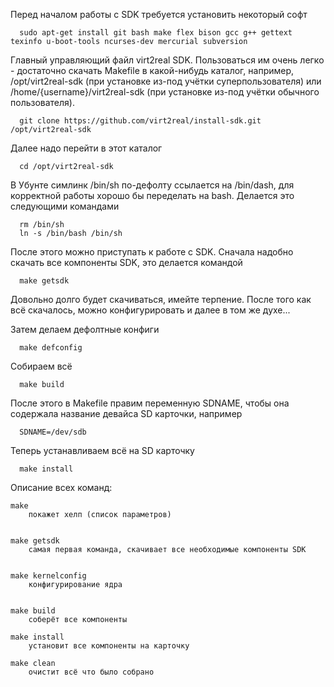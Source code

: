 Перед началом работы с SDK требуется установить некоторый софт

      sudo apt-get install git bash make flex bison gcc g++ gettext texinfo u-boot-tools ncurses-dev mercurial subversion

Главный управляющий файл virt2real SDK. Пользоваться им очень легко - достаточно скачать Makefile в какой-нибудь каталог,
например, /opt/virt2real-sdk (при установке из-под учётки суперпользователя) или /home/{username}/virt2real-sdk (при установке из-под учётки обычного пользователя).

      git clone https://github.com/virt2real/install-sdk.git /opt/virt2real-sdk

Далее надо перейти в этот каталог

      cd /opt/virt2real-sdk

В Убунте симлинк /bin/sh по-дефолту ссылается на /bin/dash, для корректной работы хорошо бы переделать на bash. 
Делается это следующими командами

      rm /bin/sh
      ln -s /bin/bash /bin/sh
    

После этого можно приступать к работе с SDK. Сначала надобно скачать все компоненты SDK, это делается командой

      make getsdk

Довольно долго будет скачиваться, имейте терпение. После того как всё скачалось, можно конфигурировать и далее в том же духе...

Затем делаем дефолтные конфиги

      make defconfig
      
Собираем всё
      
      make build
      

После этого в Makefile правим переменную SDNAME, чтобы она содержала название девайса SD карточки, например 

      SDNAME=/dev/sdb
      
Теперь устанавливаем всё на SD карточку

      make install


Описание всех команд:

    make
        покажет хелп (список параметров)

    
    make getsdk
        самая первая команда, скачивает все необходимые компоненты SDK


    make kernelconfig
        конфигурирование ядра
    
    
    make build
        соберёт все компоненты
        
    make install
        установит все компоненты на карточку
        
    make clean
        очистит всё что было собрано
        
        

